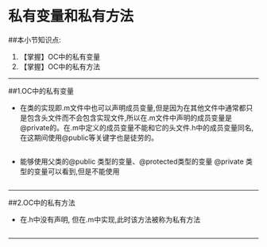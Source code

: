 # 私有变量和私有方法
##本小节知识点:
1. 【掌握】OC中的私有变量
2. 【掌握】OC中的私有方法

---

##1.OC中的私有变量
- 在类的实现即.m文件中也可以声明成员变量,但是因为在其他文件中通常都只是包含头文件而不会包含实现文件,所以在.m文件中声明的成员变量是@private的。在.m中定义的成员变量不能和它的头文件.h中的成员变量同名,在这期间使用@public等关键字也是徒劳的。
```
```

- 能够使用父类的@public 类型的变量、@protected类型的变量
@private 类型的变量可以看到,但是不能使用
```
```

---

##2.OC中的私有方法
- 在.h中没有声明, 但在.m中实现,此时该方法被称为私有方法
```
```

---


